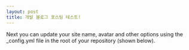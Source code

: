 ```yaml
---
layout: post
title: 개발 블로그 포스팅 테스트!
---
```


Next you can update your site name, avatar and other options using the _config.yml file in the root of your repository (shown below).


